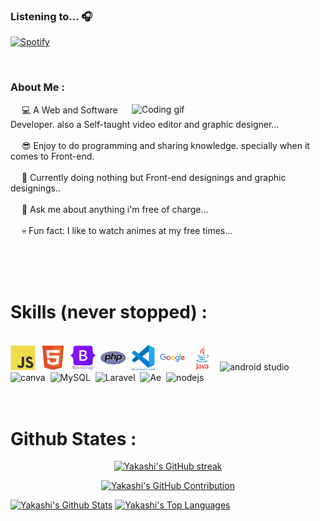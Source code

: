 ### Listening to... 🎧

[![Spotify](https://spotify-yakashi13.vercel.app/api/spotify?background_color=0d1117&border_color=ffffff)](https://open.spotify.com/user/31rzh7lcqbcfeulf7l2bheedtg7i?si=c1adcd95a8d748dc)
  
<br>

### About Me :
  
<p> 
 <img src="/assets/coding-typing.gif" align="right" width="310" alt="Coding gif">

 &emsp;  💻 A Web and Software Developer. also a Self-taught video editor and graphic designer...<br/><br/>
 &emsp; 😎 Enjoy to do programming and sharing knowledge. specially when it comes to Front-end.  <br/><br/>
 &emsp; 📱 Currently doing nothing but Front-end designings and graphic designings..<br/><br>
 &emsp; 📖 Ask me about anything i'm free of charge...<br/><br>
 &emsp; 💀 Fun fact: I like to watch animes at my free times...<br/><br>
  
</p>

<br>
<br>

  # Skills (never stopped) :

<br/>

<div> 
   <img src="https://github.com/devicons/devicon/blob/master/icons/javascript/javascript-original.svg" title="Js" alt="Js" width="40" height="40"/>&nbsp;
    <img src="https://github.com/devicons/devicon/blob/master/icons/html5/html5-original.svg" title="HTML5" alt="HTML5" width="40" height="40"/>&nbsp;
    <img src="https://github.com/devicons/devicon/blob/master/icons/bootstrap/bootstrap-original-wordmark.svg" title="Bootstrap" alt="React" width="40" height="40"/>&nbsp;
    <img src="https://github.com/devicons/devicon/blob/master/icons/php/php-original.svg" title="PHP" alt="PHP" width="40" height="40"/>&nbsp;
    <img src="https://github.com/devicons/devicon/blob/master/icons/vscode/vscode-original-wordmark.svg" title="VS Code" alt="VS Code" width="40" height="40"/>&nbsp;
    <img src="https://github.com/devicons/devicon/blob/master/icons/google/google-original-wordmark.svg" title="Googling.." alt="Googling" width="40" height="40"/>&nbsp;
    <img src="https://github.com/devicons/devicon/blob/master/icons/java/java-original-wordmark.svg" title="Java" alt="Java" width="40" height="40"/>&nbsp;
    <img src="https://cdn.jsdelivr.net/gh/devicons/devicon@latest/icons/androidstudio/androidstudio-original.svg" alt="android studio" width="40" height="40"/>&nbsp;
    <img src="https://cdn.jsdelivr.net/gh/devicons/devicon@latest/icons/canva/canva-original.svg" alt="canva" width="40" height="40"/>&nbsp;
    <img src="https://cdn.jsdelivr.net/gh/devicons/devicon@latest/icons/mysql/mysql-plain-wordmark.svg" alt="MySQL" width="40" height="40"/>&nbsp;
    <img src="https://cdn.jsdelivr.net/gh/devicons/devicon@latest/icons/laravel/laravel-original.svg" alt="Laravel" width="40" height="40"/>&nbsp;
    <img src="https://cdn.jsdelivr.net/gh/devicons/devicon@latest/icons/aftereffects/aftereffects-original.svg" alt="Ae" width="40" height="40"/>&nbsp;
     <img src="https://cdn.jsdelivr.net/gh/devicons/devicon@latest/icons/nodejs/nodejs-original-wordmark.svg" alt="nodejs" width="40" height="40"/>&nbsp;
               
          
          
              
          

</div>

<br/>
<br/>

# Github States :

<p align="center">
  <a href="https://github.com/Yakashi13">
    <img src="https://github-readme-streak-stats.herokuapp.com/?user=Yakashi13&theme=radical&border=7F3FBF&background=0D1117" alt="Yakashi's GitHub streak"/>
  </a>
</p>

<p align="center">
  <a href="https://github.com/Yakashi13">
    <img src="https://github-profile-summary-cards.vercel.app/api/cards/profile-details?username=Yakashi13&theme=radical" alt="Yakashi's GitHub Contribution"/>
  </a>
</p>

<a> 
    <a href="https://github.com/Yakashi13"><img alt="Yakashi's Github Stats" src="https://denvercoder1-github-readme-stats.vercel.app/api?username=Yakashi13&show_icons=true&count_private=true&theme=react&border_color=7F3FBF&bg_color=0D1117&title_color=F85D7F&icon_color=F8D866" height="192px" width="49.5%"/></a>
  <a href="https://github.com/Yakashi13"><img alt="Yakashi's Top Languages" src="https://denvercoder1-github-readme-stats.vercel.app/api/top-langs/?username=Yakashi13&langs_count=8&layout=compact&theme=react&border_color=7F3FBF&bg_color=0D1117&title_color=F85D7F&icon_color=F8D866" height="192px" width="49.5%"/></a>
  <br/>
</a>



